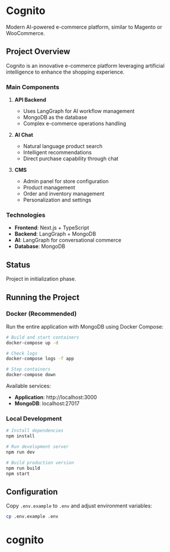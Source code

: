 # Cognito

Modern AI-powered e-commerce platform, similar to Magento or WooCommerce.

## Project Overview

Cognito is an innovative e-commerce platform leveraging artificial intelligence to enhance the shopping experience.

### Main Components

1. **API Backend**
   - Uses LangGraph for AI workflow management
   - MongoDB as the database
   - Complex e-commerce operations handling

2. **AI Chat**
   - Natural language product search
   - Intelligent recommendations
   - Direct purchase capability through chat

3. **CMS**
   - Admin panel for store configuration
   - Product management
   - Order and inventory management
   - Personalization and settings

### Technologies

- **Frontend**: Next.js + TypeScript
- **Backend**: LangGraph + MongoDB
- **AI**: LangGraph for conversational commerce
- **Database**: MongoDB

## Status

Project in initialization phase.

## Running the Project

### Docker (Recommended)

Run the entire application with MongoDB using Docker Compose:

```bash
# Build and start containers
docker-compose up -d

# Check logs
docker-compose logs -f app

# Stop containers
docker-compose down
```

Available services:
- **Application**: http://localhost:3000
- **MongoDB**: localhost:27017

### Local Development

```bash
# Install dependencies
npm install

# Run development server
npm run dev

# Build production version
npm run build
npm start
```

## Configuration

Copy `.env.example` to `.env` and adjust environment variables:

```bash
cp .env.example .env
```
# cognito
